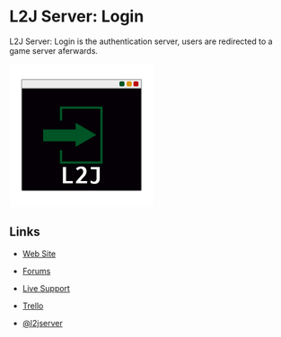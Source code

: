 L2J Server: Login
===

L2J Server: Login is the authentication server, users are redirected to a game server aferwards.

![](./src/main/resources/l2j-server-login-logo_256x256.png)


Links
---

- [Web Site](http://www.l2jserver.com)

- [Forums](http://www.l2jserver.com/forum/)

- [Live Support](https://gitter.im/L2J/L2J_Server)

- [Trello](https://trello.com/b/qjLoH966)

- [@l2jserver](https://twitter.com/l2jserver)